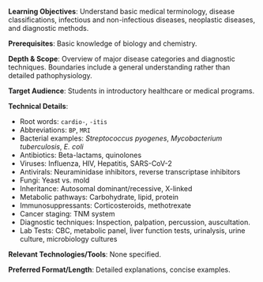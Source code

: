 **Learning Objectives**: Understand basic medical terminology, disease classifications, infectious and non-infectious diseases, neoplastic diseases, and diagnostic methods.

**Prerequisites**: Basic knowledge of biology and chemistry.

**Depth & Scope**: Overview of major disease categories and diagnostic techniques. Boundaries include a general understanding rather than detailed pathophysiology.

**Target Audience**: Students in introductory healthcare or medical programs.

**Technical Details**:

*   Root words: `cardio-`, `-itis`
*   Abbreviations: `BP`, `MRI`
*   Bacterial examples: *Streptococcus pyogenes*, *Mycobacterium tuberculosis*, *E. coli*
*   Antibiotics: Beta-lactams, quinolones
*   Viruses: Influenza, HIV, Hepatitis, SARS-CoV-2
*   Antivirals: Neuraminidase inhibitors, reverse transcriptase inhibitors
*   Fungi: Yeast vs. mold
*   Inheritance: Autosomal dominant/recessive, X-linked
*   Metabolic pathways: Carbohydrate, lipid, protein
*   Immunosuppressants: Corticosteroids, methotrexate
*   Cancer staging: TNM system
*   Diagnostic techniques: Inspection, palpation, percussion, auscultation.
*   Lab Tests: CBC, metabolic panel, liver function tests, urinalysis, urine culture, microbiology cultures

**Relevant Technologies/Tools**: None specified.

**Preferred Format/Length**: Detailed explanations, concise examples.
